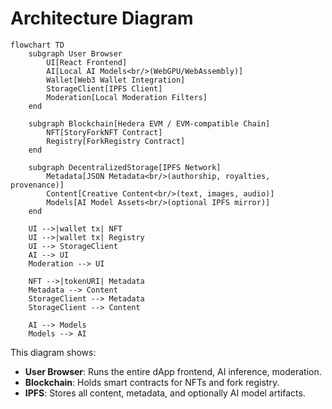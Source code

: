 
# Architecture Diagram

```mermaid
flowchart TD
    subgraph User Browser
        UI[React Frontend]
        AI[Local AI Models<br/>(WebGPU/WebAssembly)]
        Wallet[Web3 Wallet Integration]
        StorageClient[IPFS Client]
        Moderation[Local Moderation Filters]
    end

    subgraph Blockchain[Hedera EVM / EVM-compatible Chain]
        NFT[StoryForkNFT Contract]
        Registry[ForkRegistry Contract]
    end

    subgraph DecentralizedStorage[IPFS Network]
        Metadata[JSON Metadata<br/>(authorship, royalties, provenance)]
        Content[Creative Content<br/>(text, images, audio)]
        Models[AI Model Assets<br/>(optional IPFS mirror)]
    end

    UI -->|wallet tx| NFT
    UI -->|wallet tx| Registry
    UI --> StorageClient
    AI --> UI
    Moderation --> UI

    NFT -->|tokenURI| Metadata
    Metadata --> Content
    StorageClient --> Metadata
    StorageClient --> Content

    AI --> Models
    Models --> AI
```

This diagram shows:
- **User Browser**: Runs the entire dApp frontend, AI inference, moderation.
- **Blockchain**: Holds smart contracts for NFTs and fork registry.
- **IPFS**: Stores all content, metadata, and optionally AI model artifacts.
